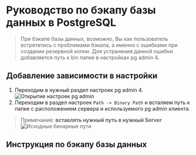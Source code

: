 # __Руководство по бэкапу базы данных в PostgreSQL__
> При бэкапе базы данных, возможно, Вы как пользователь встрететись с проблемами бэкапа, а именно с ошибками при создании резервной копии. Для устранения данной ошибки добавляется путь к bin папке в настройках pg admin 4. 
## Добавление зависимости в настройки
1. Переходим в нужный раздел настроек pg admin 4.
![](https://github.com/MichaelSemenov/Railway-station-database/assets/118275064/f93b7add-c76d-4d57-b4df-598a9d6d1de3 "Открытие настроек pg admin")
2. Переходим в раздел настроек `Path -> Binary Path` и всталяем путь к папке с расположением сервера и используемого pg admin клиента.
> Примечание: __вставлять нужный путь в нужный Server__
![Исходные бинарные пути](https://github.com/MichaelSemenov/Railway-station-database/assets/118275064/c79e6973-6bb6-409f-b082-1e9f456b3bcb "Вставка бинарных путей")

## Инструкция по бэкапу базы данных
>
